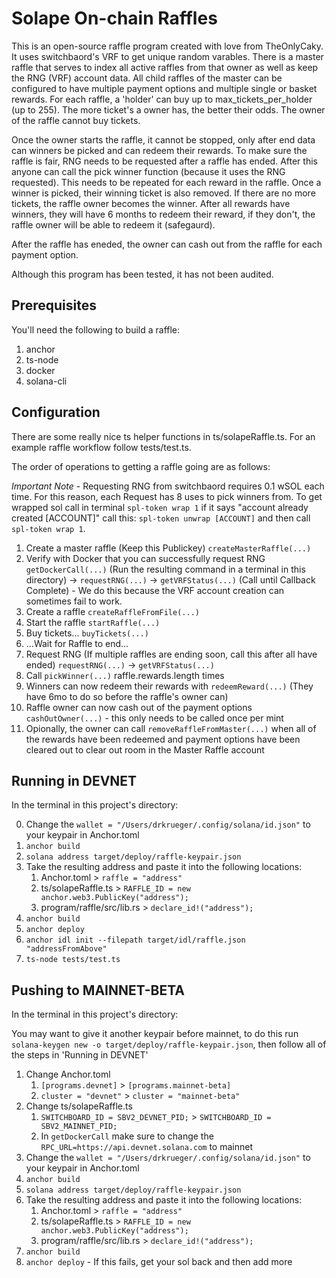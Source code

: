 # Solape On-chain Raffles

This is an open-source raffle program created with love from TheOnlyCaky. It uses switchbaord's VRF to get unique random varables. There is a master raffle that serves to index all active raffles from that owner as well as keep the RNG (VRF) account data. All child raffles of the master can be configured to have multiple payment options and multiple single or basket rewards. For each raffle, a 'holder' can buy up to max_tickets_per_holder (up to 255). The more ticket's a owner has, the better their odds. The owner of the raffle cannot buy tickets.

Once the owner starts the raffle, it cannot be stopped, only after end data can winners be picked and can redeem their rewards. To make sure the raffle is fair, RNG needs to be requested after a raffle has ended. After this anyone can call the pick winner function (because it uses the RNG requested). This needs to be repeated for each reward in the raffle. Once a winner is picked, their winning ticket is also removed. If there are no more tickets, the raffle owner becomes the winner. After all rewards have winners, they will have 6 months to redeem their reward, if they don't, the raffle owner will be able to redeem it (safegaurd).

After the raffle has eneded, the owner can cash out from the raffle for each payment option.

Although this program has been tested, it has not been audited.

## Prerequisites
You'll need the following to build a raffle:
1. anchor
2. ts-node
3. docker
4. solana-cli

## Configuration

There are some really nice ts helper functions in ts/solapeRaffle.ts. For an example raffle workflow follow tests/test.ts.

The order of operations to getting a raffle going are as follows:

*Important Note* - Requesting RNG from switchbaord requires 0.1 wSOL each time. For this reason, each Request has 8 uses to pick winners from. To get wrapped sol call in terminal `spl-token wrap 1` if it says "account already created \[ACCOUNT\]" call this: `spl-token unwrap [ACCOUNT]` and then call `spl-token wrap 1`.

1. Create a master raffle (Keep this Publickey) `createMasterRaffle(...)`
2. Verify with Docker that you can successfully request RNG `getDockerCall(...)` (Run the resulting command in a terminal in this directory) -> `requestRNG(...)` -> `getVRFStatus(...)` (Call until Callback Complete) - We do this because the VRF account creation can sometimes fail to work.
3. Create a raffle `createRaffleFromFile(...)`
4. Start the raffle `startRaffle(...)`
5. Buy tickets... `buyTickets(...)`
6. ...Wait for Raffle to end...
7. Request RNG (If multiple raffles are ending soon, call this after all have ended) `requestRNG(...)` -> `getVRFStatus(...)`
8. Call `pickWinner(...)` raffle.rewards.length times
9. Winners can now redeem their rewards with `redeemReward(...)` (They have 6mo to do so before the raffle's owner can)
10. Raffle owner can now cash out of the payment options `cashOutOwner(...)` - this only needs to be called once per mint
11. Opionally, the owner can call `removeRaffleFromMaster(...)` when all of the rewards have been redeemed and payment options have been cleared out to clear out room in the Master Raffle account

## Running in DEVNET

In the terminal in this project's directory:

0. Change the `wallet = "/Users/drkrueger/.config/solana/id.json"` to your keypair in Anchor.toml
1. `anchor build`
2. `solana address target/deploy/raffle-keypair.json`
3. Take the resulting address and paste it into the following locations: 
   1. Anchor.toml > `raffle = "address"`
   2. ts/solapeRaffle.ts > `RAFFLE_ID = new anchor.web3.PublicKey("address");`
   3. program/raffle/src/lib.rs > `declare_id!("address");`
4. `anchor build`
5. `anchor deploy`
6. `anchor idl init --filepath target/idl/raffle.json "addressFromAbove"`
7. `ts-node tests/test.ts`

## Pushing to MAINNET-BETA

In the terminal in this project's directory:

You may want to give it another keypair before mainnet, to do this run `solana-keygen new -o target/deploy/raffle-keypair.json`, then follow all of the steps in 'Running in DEVNET'

1. Change Anchor.toml
   1. `[programs.devnet]` > `[programs.mainnet-beta]`
   2. `cluster = "devnet"` > `cluster = "mainnet-beta"`
2. Change ts/solapeRaffle.ts
   1. `SWITCHBOARD_ID = SBV2_DEVNET_PID;` > `SWITCHBOARD_ID = SBV2_MAINNET_PID;`
   2. In `getDockerCall` make sure to change the `RPC_URL=https://api.devnet.solana.com` to mainnet
3. Change the `wallet = "/Users/drkrueger/.config/solana/id.json"` to your keypair in Anchor.toml
4. `anchor build`
5. `solana address target/deploy/raffle-keypair.json`
6. Take the resulting address and paste it into the following locations: 
   1. Anchor.toml > `raffle = "address"`
   2. ts/solapeRaffle.ts > `RAFFLE_ID = new anchor.web3.PublicKey("address");`
   3. program/raffle/src/lib.rs > `declare_id!("address");`
7. `anchor build`
8. `anchor deploy` - If this fails, get your sol back and then add more



